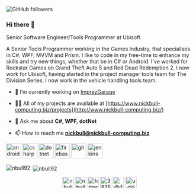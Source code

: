 
![GitHub followers](https://img.shields.io/github/followers/nbull92?label=Follow&style=social)

### Hi there 👋

Senior Software Engineer/Tools Programmer at Ubisoft

A Senior Tools Programmer working in the Games Industry, that specialises in C#, WPF, MVVM and Prism. 
I like to code in my free-time to enhance my skills and try new things, whether that be in C# or Android. 
I've worked for Rockstar Games on Grand Theft Auto 5 and Red Dead Redemption 2. 
I now work for Ubisoft, having started in the project manager tools team for The Division Series. I now work in the vehicle handling tools team.

- 🔭 I’m currently working on [ImprezGarage](https://www.imprezgarage.com/)

- 👨‍💻 All of my projects are available at [https://www.nickbull-computing.biz/projects](http://www.nickbull-computing.biz/)

- 💬 Ask me about **C#, WPF, dotNet**

- 📫 How to reach me **nickbull@nickbull-computing.biz**

<p align="left"><img src="https://devicons.github.io/devicon/devicon.git/icons/android/android-original-wordmark.svg" alt="android" width="40" height="40"/> <img src="https://devicons.github.io/devicon/devicon.git/icons/csharp/csharp-original.svg" alt="csharp" width="40" height="40"/> <img src="https://devicons.github.io/devicon/devicon.git/icons/dot-net/dot-net-original-wordmark.svg" alt="dotnet" width="40" height="40"/> <img src="https://www.vectorlogo.zone/logos/firebase/firebase-icon.svg" alt="firebase" width="40" height="40"/> <img src="https://www.vectorlogo.zone/logos/git-scm/git-scm-icon.svg" alt="git" width="40" height="40"/> <img src="https://www.vectorlogo.zone/logos/jenkins/jenkins-icon.svg" alt="jenkins" width="40" height="40"/></p><p><img align="left" src="https://github-readme-stats.vercel.app/api/top-langs/?username=nbull92&layout=compact&hide=html" alt="nbull92" /></p>

<p>&nbsp;<img align="center" src="https://github-readme-stats.vercel.app/api?username=nbull92&show_icons=true" alt="nbull92" /></p>

<p align="center">
<a href="https://dev.to/nbull92" target="blank"><img align="center" src="https://cdn.jsdelivr.net/npm/simple-icons@3.0.1/icons/dev-dot-to.svg" alt="nbull92" height="30" width="30" /></a>
<a href="https://twitter.com/nbull92" target="blank"><img align="center" src="https://cdn.jsdelivr.net/npm/simple-icons@3.0.1/icons/twitter.svg" alt="nbull92" height="30" width="30" /></a>
<a href="https://www.linkedin.com/in/nicholas-bull/" target="blank"><img align="center" src="https://cdn.jsdelivr.net/npm/simple-icons@3.0.1/icons/linkedin.svg" alt="https://www.linkedin.com/in/nicholas-bull/" height="30" width="30" /></a>
<a href="https://stackoverflow.com/users/3835487" target="blank"><img align="center" src="https://cdn.jsdelivr.net/npm/simple-icons@3.0.1/icons/stackoverflow.svg" alt="3835487" height="30" width="30" /></a>
<a href="https://medium.com/@defterniko" target="blank"><img align="center" src="https://cdn.jsdelivr.net/npm/simple-icons@3.0.1/icons/medium.svg" alt="@defterniko" height="30" width="30" /></a>
<a href="https://www.youtube.com/channel/UCKj0rQrf1Y3sjYRws6u-E-w" target="blank"><img align="center" src="https://cdn.jsdelivr.net/npm/simple-icons@3.0.1/icons/youtube.svg" alt="uckj0rqrf1y3sjyrws6u-e-w" height="30" width="30" /></a>
</p>

<!--
**NBull92/NBull92** is a ✨ _special_ ✨ repository because its `README.md` (this file) appears on your GitHub profile.
[![Linkedin: Nicholas Bull](https://img.shields.io/badge/-nicholas_bull-blue?style=flat-square&logo=Linkedin&logoColor=white&link=https://www.linkedin.com/in/nicholas-bull/)](https://www.linkedin.com/in/nicholas-bull)
[![](https://img.shields.io/badge/Email-nickbull-red)](mailto:nickbull@nickbull-computing.biz)
Here are some ideas to get you started:


### Hi there 👋

Software Engineer/Tools Programmer at Ubisoft

A Tools Programmer working in the Games Industry, that specialises in C#, WPF, MVVM and Prism. 
I like to code in my free-time to enhance my skills and try new things, whether that be in C# or Android. 
I've worked for Rockstar Games on Grand Theft Auto 5 and Red Dead Redemption 2. 
I now work for Ubisoft on The Division.


- 🔭 I’m currently working on ImprezGarage

- 🔭 I’m currently working on ...
- 🌱 I’m currently learning ...
- 👯 I’m looking to collaborate on ...
- 🤔 I’m looking for help with ...
- 💬 Ask me about ...
- 📫 How to reach me: ...
- 😄 Pronouns: ...
- ⚡ Fun fact: ...
-->
